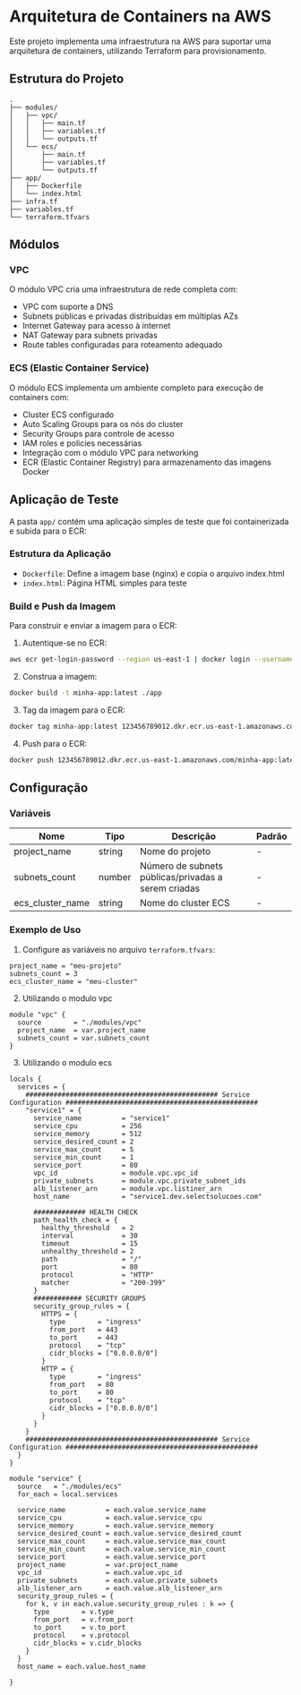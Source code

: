 # Arquitetura de Containers na AWS

Este projeto implementa uma infraestrutura na AWS para suportar uma arquitetura de containers, utilizando Terraform para provisionamento.

## Estrutura do Projeto

```
.
├── modules/
│   ├── vpc/
│   │   ├── main.tf
│   │   ├── variables.tf
│   │   └── outputs.tf
│   └── ecs/
│       ├── main.tf
│       ├── variables.tf
│       └── outputs.tf
├── app/
│   ├── Dockerfile
│   └── index.html
├── infra.tf
├── variables.tf
└── terraform.tfvars
```

## Módulos

### VPC
O módulo VPC cria uma infraestrutura de rede completa com:
- VPC com suporte a DNS
- Subnets públicas e privadas distribuídas em múltiplas AZs
- Internet Gateway para acesso à internet
- NAT Gateway para subnets privadas
- Route tables configuradas para roteamento adequado

### ECS (Elastic Container Service)
O módulo ECS implementa um ambiente completo para execução de containers com:
- Cluster ECS configurado
- Auto Scaling Groups para os nós do cluster
- Security Groups para controle de acesso
- IAM roles e policies necessárias
- Integração com o módulo VPC para networking
- ECR (Elastic Container Registry) para armazenamento das imagens Docker

## Aplicação de Teste

A pasta `app/` contém uma aplicação simples de teste que foi containerizada e subida para o ECR:

### Estrutura da Aplicação
- `Dockerfile`: Define a imagem base (nginx) e copia o arquivo index.html
- `index.html`: Página HTML simples para teste

### Build e Push da Imagem
Para construir e enviar a imagem para o ECR:

1. Autentique-se no ECR:
```bash
aws ecr get-login-password --region us-east-1 | docker login --username AWS --password-stdin 123456789012.dkr.ecr.us-east-1.amazonaws.com
```

2. Construa a imagem:
```bash
docker build -t minha-app:latest ./app
```

3. Tag da imagem para o ECR:
```bash
docker tag minha-app:latest 123456789012.dkr.ecr.us-east-1.amazonaws.com/minha-app:latest
```

4. Push para o ECR:
```bash
docker push 123456789012.dkr.ecr.us-east-1.amazonaws.com/minha-app:latest
```

## Configuração

### Variáveis

| Nome | Tipo | Descrição | Padrão |
|------|------|-----------|--------|
| project_name | string | Nome do projeto | - |
| subnets_count | number | Número de subnets públicas/privadas a serem criadas | - |
| ecs_cluster_name | string | Nome do cluster ECS | - |

### Exemplo de Uso

1. Configure as variáveis no arquivo `terraform.tfvars`:
```hcl
project_name = "meu-projeto"
subnets_count = 3
ecs_cluster_name = "meu-cluster"
```

2. Utilizando o modulo vpc

```
module "vpc" {
  source        = "./modules/vpc"
  project_name  = var.project_name
  subnets_count = var.subnets_count
}
```

3. Utilizando o modulo ecs
```
locals {
  services = {
    ################################################ Service Configuration ################################################
    "service1" = {
      service_name          = "service1"
      service_cpu           = 256
      service_memory        = 512
      service_desired_count = 2
      service_max_count     = 5
      service_min_count     = 1
      service_port          = 80
      vpc_id                = module.vpc.vpc_id
      private_subnets       = module.vpc.private_subnet_ids
      alb_listener_arn      = module.vpc.listiner_arn
      host_name             = "service1.dev.selectsolucoes.com"

      ############# HEALTH CHECK
      path_health_check = {
        healthy_threshold   = 2
        interval            = 30
        timeout             = 15
        unhealthy_threshold = 2
        path                = "/"
        port                = 80
        protocol            = "HTTP"
        matcher             = "200-399"
      }
      ############ SECURITY GROUPS 
      security_group_rules = {
        HTTPS = {
          type        = "ingress"
          from_port   = 443
          to_port     = 443
          protocol    = "tcp"
          cidr_blocks = ["0.0.0.0/0"]
        }
        HTTP = {
          type        = "ingress"
          from_port   = 80
          to_port     = 80
          protocol    = "tcp"
          cidr_blocks = ["0.0.0.0/0"]
        }
      }
    }
    ################################################ Service Configuration ################################################
  }
}

module "service" {
  source   = "./modules/ecs"
  for_each = local.services

  service_name          = each.value.service_name
  service_cpu           = each.value.service_cpu
  service_memory        = each.value.service_memory
  service_desired_count = each.value.service_desired_count
  service_max_count     = each.value.service_max_count
  service_min_count     = each.value.service_min_count
  service_port          = each.value.service_port
  project_name          = var.project_name
  vpc_id                = each.value.vpc_id
  private_subnets       = each.value.private_subnets
  alb_listener_arn      = each.value.alb_listener_arn
  security_group_rules = {
    for k, v in each.value.security_group_rules : k => {
      type        = v.type
      from_port   = v.from_port
      to_port     = v.to_port
      protocol    = v.protocol
      cidr_blocks = v.cidr_blocks
    }
  }
  host_name = each.value.host_name

}

```